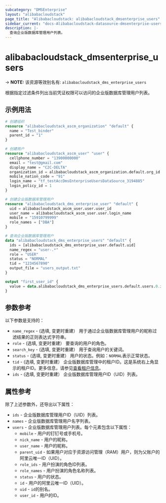 ```yaml
---
subcategory: "DMSEnterprise"
layout: "alibabacloudstack"
page_title: "Alibabacloudstack: alibabacloudstack_dmsenterprise_users"
sidebar_current: "docs-Alibabacloudstack-datasource-dmsenterprise-users"
description: |- 
  查询企业版数据库管理用户列表。
---
```


# alibabacloudstack_dmsenterprise_users
-> **NOTE:** 该资源等效别名有: `alibabacloudstack_dms_enterprise_users`

根据指定过滤条件列出当前凭证权限可以访问的企业版数据库管理用户列表。

## 示例用法

```terraform
# 创建组织
resource "alibabacloudstack_ascm_organization" "default" {
  name = "Test_binder"
  parent_id = "1"
}

# 创建用户
resource "alibabacloudstack_ascm_user" "user" {
  cellphone_number = "13900000000"
  email = "test@gmail.com"
  display_name = "C2C-DELTA"
  organization_id = alibabacloudstack_ascm_organization.default.org_id
  mobile_nation_code = "91"
  login_name = "tf_testAccDmsEnterpriseUsersDataSource_3194885"
  login_policy_id = 1
}

# 创建企业版数据库管理用户
resource "alibabacloudstack_dms_enterprise_user" "default" {
  uid = alibabacloudstack_ascm_user.user.user_id
  user_name = alibabacloudstack_ascm_user.user.login_name
  mobile = "15910799999"
  role_names = ["DBA"]
}

# 查询企业版数据库管理用户
data "alibabacloudstack_dms_enterprise_users" "default" {
  ids = [alibabacloudstack_dms_enterprise_user.default.uid]
  name_regex = "user-.*"
  role = "USER"
  status = "NORMAL"
  tid = "1234567890"
  output_file = "users_output.txt"
}

output "first_user_id" {
  value = data.alibabacloudstack_dms_enterprise_users.default.users.0.id
}
```

## 参数参考

以下参数是支持的：

* `name_regex` - (选填, 变更时重建） 用于通过企业版数据库管理用户的昵称过滤结果的正则表达式字符串。
* `role` - (选填, 变更时重建） 要查询的用户的角色。
* `search_key` - (选填, 变更时重建） 用于查询用户的关键词。
* `status` - (选填, 变更时重建） 用户的状态。例如：`NORMAL`表示正常状态。
* `tid` - (选填, 变更时重建） 企业版数据库管理中的租户ID。这是系统右上角显示的租户ID。更多信息，请参见[查看租户信息](~~181330~~)。
* `ids` - (选填, 变更时重建） 企业版数据库管理用户ID（UID）列表。

## 属性参考

除了上述参数外，还导出以下属性：

* `ids` - 企业版数据库管理用户ID（UID）列表。
* `names` - 企业版数据库管理用户名字列表。
* `users` - 企业版数据库管理用户列表。每个元素包含以下属性：
  * `mobile` - 用户的钉钉号或手机号。
  * `nick_name` - 用户的昵称。
  * `user_name` - 用户的昵称。
  * `parent_uid` - 如果用户对应于资源访问管理（RAM）用户，则为父账户的阿里云唯一ID（UID）。
  * `role_ids` - 用户扮演的角色ID列表。
  * `role_names` - 用户扮演的角色名称列表。
  * `status` - 用户的状态。
  * `id` - 用户的阿里云唯一ID（UID）。
  * `uid` - `id`的别名。
  * `user_id` - 用户的ID。